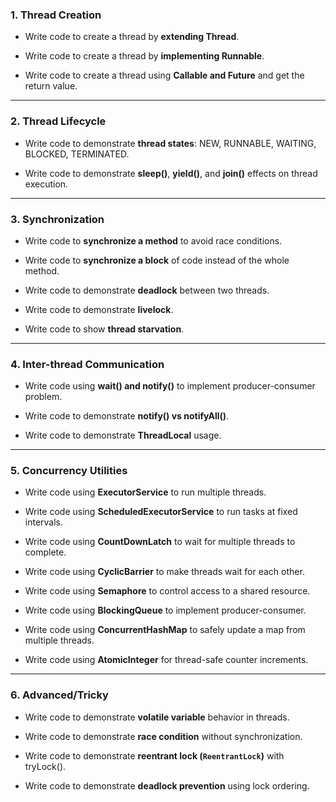### **1. Thread Creation**

- Write code to create a thread by **extending Thread**.
    
- Write code to create a thread by **implementing Runnable**.
    
- Write code to create a thread using **Callable and Future** and get the return value.
    

---

### **2. Thread Lifecycle**

- Write code to demonstrate **thread states**: NEW, RUNNABLE, WAITING, BLOCKED, TERMINATED.
    
- Write code to demonstrate **sleep()**, **yield()**, and **join()** effects on thread execution.
    

---

### **3. Synchronization**

- Write code to **synchronize a method** to avoid race conditions.
    
- Write code to **synchronize a block** of code instead of the whole method.
    
- Write code to demonstrate **deadlock** between two threads.
    
- Write code to demonstrate **livelock**.
    
- Write code to show **thread starvation**.
    

---

### **4. Inter-thread Communication**

- Write code using **wait() and notify()** to implement producer-consumer problem.
    
- Write code to demonstrate **notify() vs notifyAll()**.
    
- Write code to demonstrate **ThreadLocal** usage.
    

---

### **5. Concurrency Utilities**

- Write code using **ExecutorService** to run multiple threads.
    
- Write code using **ScheduledExecutorService** to run tasks at fixed intervals.
    
- Write code using **CountDownLatch** to wait for multiple threads to complete.
    
- Write code using **CyclicBarrier** to make threads wait for each other.
    
- Write code using **Semaphore** to control access to a shared resource.
    
- Write code using **BlockingQueue** to implement producer-consumer.
    
- Write code using **ConcurrentHashMap** to safely update a map from multiple threads.
    
- Write code using **AtomicInteger** for thread-safe counter increments.
    

---

### **6. Advanced/Tricky**

- Write code to demonstrate **volatile variable** behavior in threads.
    
- Write code to demonstrate **race condition** without synchronization.
    
- Write code to demonstrate **reentrant lock (`ReentrantLock`)** with tryLock().
    
- Write code to demonstrate **deadlock prevention** using lock ordering.
    